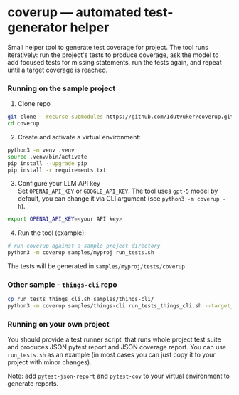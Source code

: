 
# coverup — automated test-generator helper

Small helper tool to generate test coverage for project. The tool runs iteratively: run the project's tests to produce coverage, ask the model to add focused tests for missing statements, run the tests again, and repeat until a target coverage is reached.

### Running on the sample project

1. Clone repo

```bash
git clone --recurse-submodules https://github.com/Idutvuker/coverup.git coverup
cd coverup
```

2. Create and activate a virtual environment:

```bash
python3 -m venv .venv
source .venv/bin/activate
pip install --upgrade pip
pip install -r requirements.txt
```

3. Configure your LLM API key  
Set `OPENAI_API_KEY` or `GOOGLE_API_KEY`. The tool uses `gpt-5` model by default, you can change it via CLI argument (see `python3 -m coverup -h`).
```bash
export OPENAI_API_KEY=<your API key>
```

4. Run the tool (example):

```bash
# run coverup against a sample project directory
python3 -m coverup samples/myproj run_tests.sh
```

The tests will be generated in `samples/myproj/tests/coverup`

### Other sample - `things-cli` repo

```bash
cp run_tests_things_cli.sh samples/things-cli/
python3 -m coverup samples/things-cli run_tests_things_cli.sh --target_coverage 90
```


### Running on your own project

You should provide a test runner script, that runs whole project test suite and produces JSON pytest report and JSON coverage report. You can use `run_tests.sh` as an example (in most cases you can just copy it to your project with minor changes).

Note: add `pytest-json-report` and `pytest-cov` to your virtual environment to generate reports.
